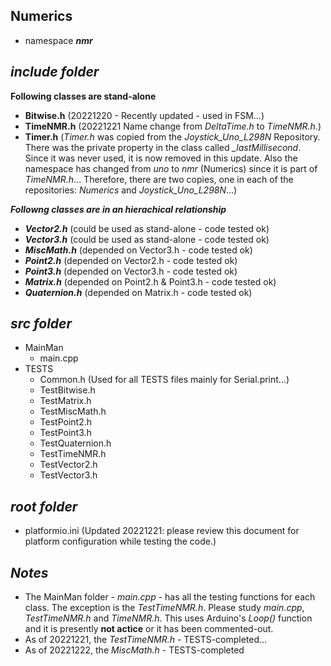## Numerics

- namespace ***nmr***

## ***include folder***

**Following classes are stand-alone**
- **Bitwise.h**        (20221220 - Recently updated - used in FSM...)
- **TimeNMR.h**        (20221221 Name change from *DeltaTime.h* to *TimeNMR.h*.)
- **Timer.h**          (*Timer.h* was copied from the *Joystick_Uno_L298N* Repository. There was the private property in the class called *_lastMillisecond*. Since it was never used, it is now removed in this update. Also the namespace has changed from *uno* to *nmr* (Numerics) since it is part of *TimeNMR.h*... Therefore, there are two copies, one in each of the repositories: *Numerics* and *Joystick_Uno_L298N*...)

***Followng classes are in an hierachical relationship***
+ ***Vector2.h***      (could be used as stand-alone - code tested ok)
+ ***Vector3.h***      (could be used as stand-alone - code tested ok)
+ ***MiscMath.h***     (depended on Vector3.h - code tested ok)
+ ***Point2.h***       (depended on Vector2.h - code tested ok)
+ ***Point3.h***       (depended on Vector3.h - code tested ok)
+ ***Matrix.h***       (depended on Point2.h & Point3.h - code tested ok) 
+ ***Quaternion.h***   (depended on Matrix.h - code tested ok)

## ***src folder***

- MainMan
    - main.cpp
- TESTS 
    - Common.h          (Used for all TESTS files mainly for Serial.print...)
    - TestBitwise.h
    - TestMatrix.h
    - TestMiscMath.h
    - TestPoint2.h
    - TestPoint3.h
    - TestQuaternion.h
    - TestTimeNMR.h
    - TestVector2.h
    - TestVector3.h

## ***root folder***

- platformio.ini        (Updated 20221221: please review this document for platform configuration while testing the code.)

## ***Notes***

- The MainMan folder - *main.cpp* - has all the testing functions for each class. The exception is the *TestTimeNMR.h*. Please study *main.cpp*, *TestTimeNMR.h* and *TimeNMR.h*. This uses Arduino's *Loop()* function and it is presently **not actice** or it has been commented-out.
- As of 20221221, the *TestTimeNMR.h* - TESTS-completed...
- As of 20221222, the *MiscMath.h* - TESTS-completed


